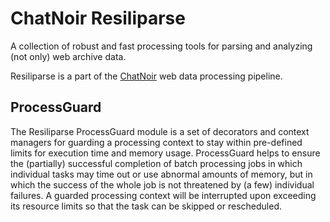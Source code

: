 # ChatNoir Resiliparse

A collection of robust and fast processing tools for parsing and analyzing (not only) web archive data.

Resiliparse is a part of the [ChatNoir](https://github.com/chatnoir-eu/) web data processing pipeline.


## ProcessGuard
The Resiliparse ProcessGuard module is a set of decorators and context managers for guarding a processing context to stay within pre-defined limits for execution time and memory usage. ProcessGuard helps to ensure the (partially) successful completion of batch processing jobs in which individual tasks may time out or use abnormal amounts of memory, but in which the success of the whole job is not threatened by (a few) individual failures. A guarded processing context will be interrupted upon exceeding its resource limits so that the task can be skipped or rescheduled.
